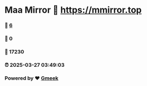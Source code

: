 # Maa Mirror :link: https://mmirror.top 
### :page_facing_up: [6](https://mmirror.top/tag.html) 
### :speech_balloon: 0 
### :hibiscus: 17230 
### :alarm_clock: 2025-03-27 03:49:03 
### Powered by :heart: [Gmeek](https://github.com/Meekdai/Gmeek)

